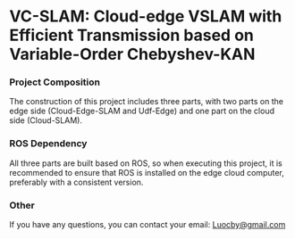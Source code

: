 # VC-SLAM: Cloud-edge VSLAM with Efficient Transmission based on Variable-Order Chebyshev-KAN
### Project Composition
The construction of this project includes three parts, with two parts on the edge side (Cloud-Edge-SLAM and Udf-Edge) and one part on the cloud side (Cloud-SLAM). 
### ROS Dependency
All three parts are built based on ROS, so when executing this project, it is recommended to ensure that ROS is installed on the edge cloud computer, preferably with a consistent version.
### Other
If you have any questions, you can contact your email: Luocby@gmail.com

